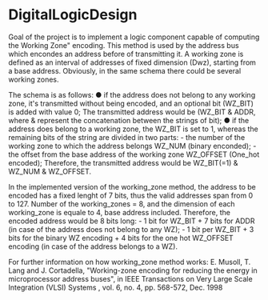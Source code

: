 # DigitalLogicDesign

Goal of the project is to implement a logic component capable of computing the Working Zone" encoding.
This method is used by the address bus which encondes an address before of transmitting it.
A working zone is defined as an interval of addresses of fixed dimension (Dwz), starting from a base address.
Obviously, in the same schema there could be several working zones.

The schema is as follows:
● if the address does not belong to any working zone, it's transmitted without being encoded, and an optional bit (WZ_BIT) is added with value 0;
  The transmitted address would be (WZ_BIT & ADDR, where  & represent the concatenation between the strings of bit);
● if the address does belong to a working zone, the WZ_BIT is set to 1, whereas the remaining bits of the string are divided in two parts:
    - the number of the working zone to which the address belongs WZ_NUM (binary enconded);
    - the offset from the base address of the working zone WZ_OFFSET (One_hot encoded);
Therefore, the transmitted address would be WZ_BIT(=1) & WZ_NUM & WZ_OFFSET.

In the implemented version of the working_zone method, the address to be encoded has a fixed lenght of 7 bits, thus the valid addresses span from 0 to 127.
Number of the working_zones = 8, and the dimension of each working_zone is equale to 4, base address included.
Therefore, the encoded address would be 8 bits long:
    - 1 bit for WZ_BIT + 7 bits for ADDR (in case of the address does not belong to any WZ);
    - 1 bit per WZ_BIT + 3 bits for the binary WZ encoding + 4 bits for the one hot WZ_OFFSET encoding (in case of the address belongs to a WZ).

For further information on how working_zone method works:
E. Musoll, T. Lang and J. Cortadella, "Working-zone encoding for reducing the energy in microprocessor address buses", in IEEE
Transactions on Very Large Scale Integration (VLSI) Systems , vol. 6, no. 4, pp. 568-572, Dec. 1998
